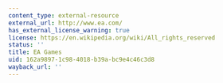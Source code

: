 ```yaml
---
content_type: external-resource
external_url: http://www.ea.com/
has_external_license_warning: true
license: https://en.wikipedia.org/wiki/All_rights_reserved
status: ''
title: EA Games
uid: 162a9897-1c98-4018-b39a-bc9e4c46c3d8
wayback_url: ''
---
```

